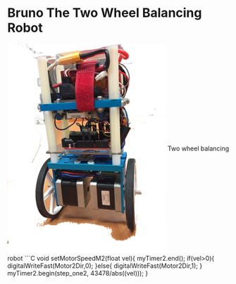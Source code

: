 # Bruno The Two Wheel Balancing Robot
 
<img src="readmefiles/bruno.png" width="360" align="center">
Two wheel balancing robot
```C
void setMotorSpeedM2(float vel){
   myTimer2.end();
   if(vel>0){
      digitalWriteFast(Motor2Dir,0);
   }else{
      digitalWriteFast(Motor2Dir,1);
   }
   myTimer2.begin(step_one2, 43478/abs((vel)));  
}

```
